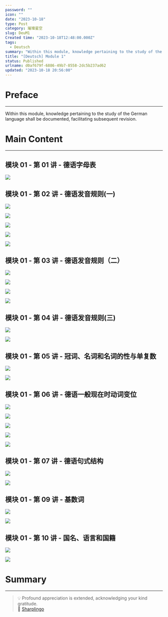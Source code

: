 ```yaml
---
password: ""
icon: ""
date: "2023-10-18"
type: Post
category: 璀璨星空
slug: DeuM1
Created time: "2023-10-18T12:48:00.000Z"
tags:
  - Deutsch
summary: "Within this module, knowledge pertaining to the study of the German language shall be documented, facilitating subsequent revision."
title: "[Deutsch] Module 1"
status: Published
urlname: d0af679f-6886-49b7-8558-2dc5b237ad62
updated: "2023-10-18 20:56:00"
---
```


# Preface

---

Within this module, knowledge pertaining to the study of the German language shall be documented, facilitating subsequent revision.

# Main Content

---

## 模块 01 - 第 01 讲 - 德语字母表

![](https://bu.dusays.com/2023/10/18/652fd4070dc7d.png)

## 模块 01 - 第 02 讲 - 德语发音规则(一)

![](https://bu.dusays.com/2023/10/18/652fd4081a757.png)

![](https://bu.dusays.com/2023/10/18/652fd4091e684.png)

![](https://bu.dusays.com/2023/10/18/652fd40a30eb9.png)

![](https://bu.dusays.com/2023/10/18/652fd40b407da.png)

![](https://bu.dusays.com/2023/10/18/652fd40c15e3e.png)

## 模块 01 - 第 03 讲 - 德语发音规则（二）

![](https://bu.dusays.com/2023/10/18/652fd40cf1ffe.png)

![](https://bu.dusays.com/2023/10/18/652fd40ded160.png)

![](https://bu.dusays.com/2023/10/18/652fd40eee827.png)

![](https://bu.dusays.com/2023/10/18/652fd40fdb582.png)

## 模块 01 - 第 04 讲 - 德语发音规则(三)

![](https://bu.dusays.com/2023/10/18/652fd410dd3cd.png)

![](https://bu.dusays.com/2023/10/18/652fd411d7d08.png)

## 模块 01 - 第 05 讲 - 冠词、名词和名词的性与单复数

![](https://bu.dusays.com/2023/10/18/652fd413041bb.png)

![](https://bu.dusays.com/2023/10/18/652fd413f338c.png)

## 模块 01 - 第 06 讲 - 德语一般现在时动词变位

![](https://bu.dusays.com/2023/10/18/652fd4155d1ac.png)

![](https://bu.dusays.com/2023/10/18/652fd41661b6c.png)

![](https://bu.dusays.com/2023/10/18/652fd41762f98.png)

![](https://bu.dusays.com/2023/10/18/652fd4185f979.png)

![](https://bu.dusays.com/2023/10/18/652fd41943066.png)

## 模块 01 - 第 07 讲 - 德语句式结构

![](https://bu.dusays.com/2023/10/18/652fd41a486f0.png)

![](https://bu.dusays.com/2023/10/18/652fd41b573e2.png)

## 模块 01 - 第 09 讲 - 基数词

![](https://bu.dusays.com/2023/10/18/652fd41c525b6.png)

![](https://bu.dusays.com/2023/10/18/652fd41d5ad2d.png)

## 模块 01 - 第 10 讲 - 国名、语言和国籍

![](https://bu.dusays.com/2023/10/18/652fd41e7bf72.png)

![](https://bu.dusays.com/2023/10/18/652fd41f7cdc6.png)

# Summary

---

> 💡 Profound appreciation is extended, acknowledging your kind gratitude.  
> 🌺 [Sharplingo](https://sharplingo.cn/)
